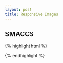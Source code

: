 ```yaml
---
layout: post
title: Responsive Images
---
```


## SMACCS

<p>

</p>

{% highlight html %}

{% endhighlight %}
